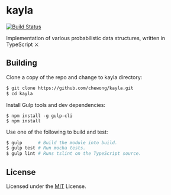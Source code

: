 # kayla
[![Build Status](https://travis-ci.org/chewong/kayla.svg?branch=master)](https://travis-ci.org/chewong/kayla)

Implementation of various probabilistic data structures, written in TypeScript ⚔️ 

## Building

Clone a copy of the repo and change to kayla directory:

```bash
$ git clone https://github.com/chewong/kayla.git
$ cd kayla
```

Install Gulp tools and dev dependencies:

```
$ npm install -g gulp-cli
$ npm install
```

Use one of the following to build and test:

```bash
$ gulp      # Build the module into build.
$ gulp test # Run mocha tests.
$ gulp lint # Runs tslint on the TypeScript source.
```

## License
Licensed under the [MIT](LICENSE.txt) License.
